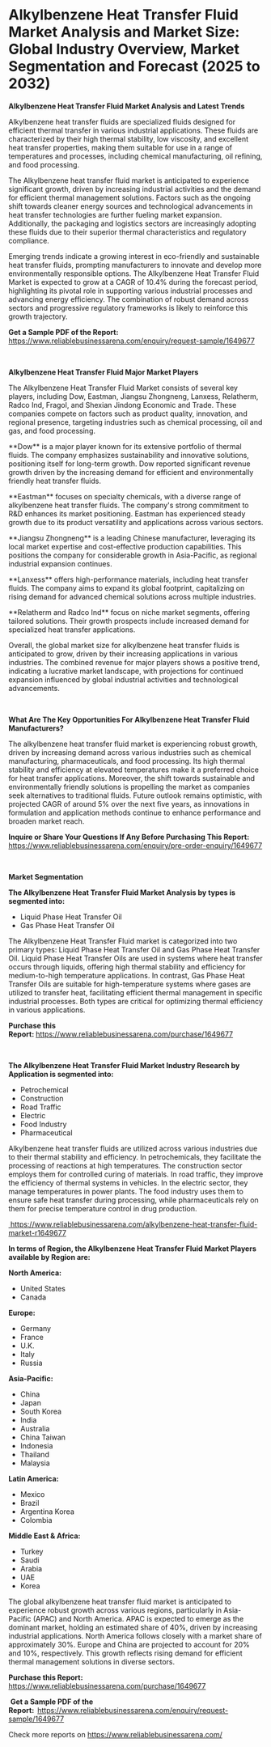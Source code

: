 <p><h1>Alkylbenzene Heat Transfer Fluid Market Analysis and Market Size: Global Industry Overview, Market Segmentation and Forecast (2025 to 2032)</h1></p><p><strong>Alkylbenzene Heat Transfer Fluid Market Analysis and Latest Trends</strong></p>
<p><p>Alkylbenzene heat transfer fluids are specialized fluids designed for efficient thermal transfer in various industrial applications. These fluids are characterized by their high thermal stability, low viscosity, and excellent heat transfer properties, making them suitable for use in a range of temperatures and processes, including chemical manufacturing, oil refining, and food processing.</p><p>The Alkylbenzene heat transfer fluid market is anticipated to experience significant growth, driven by increasing industrial activities and the demand for efficient thermal management solutions. Factors such as the ongoing shift towards cleaner energy sources and technological advancements in heat transfer technologies are further fueling market expansion. Additionally, the packaging and logistics sectors are increasingly adopting these fluids due to their superior thermal characteristics and regulatory compliance.</p><p>Emerging trends indicate a growing interest in eco-friendly and sustainable heat transfer fluids, prompting manufacturers to innovate and develop more environmentally responsible options. The Alkylbenzene Heat Transfer Fluid Market is expected to grow at a CAGR of 10.4% during the forecast period, highlighting its pivotal role in supporting various industrial processes and advancing energy efficiency. The combination of robust demand across sectors and progressive regulatory frameworks is likely to reinforce this growth trajectory.</p></p>
<p><strong>Get a Sample PDF of the Report:&nbsp;</strong> <a href="https://www.reliablebusinessarena.com/enquiry/request-sample/1649677?utm_campaign=2530&utm_medium=2&utm_source=Github&utm_content=ia&utm_term=26032025&utm_id=alkylbenzene-heat-transfer-fluid">https://www.reliablebusinessarena.com/enquiry/request-sample/1649677</a></p>
<p>&nbsp;</p>
<p><strong>Alkylbenzene Heat Transfer Fluid Major Market Players</strong></p>
<p><p>The Alkylbenzene Heat Transfer Fluid Market consists of several key players, including Dow, Eastman, Jiangsu Zhongneng, Lanxess, Relatherm, Radco Ind, Fragol, and Shexian Jindong Economic and Trade. These companies compete on factors such as product quality, innovation, and regional presence, targeting industries such as chemical processing, oil and gas, and food processing.</p><p>**Dow** is a major player known for its extensive portfolio of thermal fluids. The company emphasizes sustainability and innovative solutions, positioning itself for long-term growth. Dow reported significant revenue growth driven by the increasing demand for efficient and environmentally friendly heat transfer fluids.</p><p>**Eastman** focuses on specialty chemicals, with a diverse range of alkylbenzene heat transfer fluids. The company's strong commitment to R&D enhances its market positioning. Eastman has experienced steady growth due to its product versatility and applications across various sectors.</p><p>**Jiangsu Zhongneng** is a leading Chinese manufacturer, leveraging its local market expertise and cost-effective production capabilities. This positions the company for considerable growth in Asia-Pacific, as regional industrial expansion continues. </p><p>**Lanxess** offers high-performance materials, including heat transfer fluids. The company aims to expand its global footprint, capitalizing on rising demand for advanced chemical solutions across multiple industries.</p><p>**Relatherm and Radco Ind** focus on niche market segments, offering tailored solutions. Their growth prospects include increased demand for specialized heat transfer applications.</p><p>Overall, the global market size for alkylbenzene heat transfer fluids is anticipated to grow, driven by their increasing applications in various industries. The combined revenue for major players shows a positive trend, indicating a lucrative market landscape, with projections for continued expansion influenced by global industrial activities and technological advancements.</p></p>
<p>&nbsp;</p>
<p><strong>What Are The Key Opportunities For Alkylbenzene Heat Transfer Fluid Manufacturers?</strong></p>
<p><p>The alkylbenzene heat transfer fluid market is experiencing robust growth, driven by increasing demand across various industries such as chemical manufacturing, pharmaceuticals, and food processing. Its high thermal stability and efficiency at elevated temperatures make it a preferred choice for heat transfer applications. Moreover, the shift towards sustainable and environmentally friendly solutions is propelling the market as companies seek alternatives to traditional fluids. Future outlook remains optimistic, with projected CAGR of around 5% over the next five years, as innovations in formulation and application methods continue to enhance performance and broaden market reach.</p></p>
<p><strong>Inquire or Share Your Questions If Any Before Purchasing This Report:</strong> <a href="https://www.reliablebusinessarena.com/enquiry/pre-order-enquiry/1649677?utm_campaign=2530&utm_medium=2&utm_source=Github&utm_content=ia&utm_term=26032025&utm_id=alkylbenzene-heat-transfer-fluid">https://www.reliablebusinessarena.com/enquiry/pre-order-enquiry/1649677</a></p>
<p>&nbsp;</p>
<p><strong>Market Segmentation</strong></p>
<p><strong>The Alkylbenzene Heat Transfer Fluid Market Analysis by types is segmented into:</strong></p>
<p><ul><li>Liquid Phase Heat Transfer Oil</li><li>Gas Phase Heat Transfer Oil</li></ul></p>
<p><p>The Alkylbenzene Heat Transfer Fluid market is categorized into two primary types: Liquid Phase Heat Transfer Oil and Gas Phase Heat Transfer Oil. Liquid Phase Heat Transfer Oils are used in systems where heat transfer occurs through liquids, offering high thermal stability and efficiency for medium-to-high temperature applications. In contrast, Gas Phase Heat Transfer Oils are suitable for high-temperature systems where gases are utilized to transfer heat, facilitating efficient thermal management in specific industrial processes. Both types are critical for optimizing thermal efficiency in various applications.</p></p>
<p><strong>Purchase this Report:&nbsp;</strong><a href="https://www.reliablebusinessarena.com/purchase/1649677?utm_campaign=2530&utm_medium=2&utm_source=Github&utm_content=ia&utm_term=26032025&utm_id=alkylbenzene-heat-transfer-fluid">https://www.reliablebusinessarena.com/purchase/1649677</a></p>
<p>&nbsp;</p>
<p><strong>The Alkylbenzene Heat Transfer Fluid Market Industry Research by Application is segmented into:</strong></p>
<p><ul><li>Petrochemical</li><li>Construction</li><li>Road Traffic</li><li>Electric</li><li>Food Industry</li><li>Pharmaceutical</li></ul></p>
<p><p>Alkylbenzene heat transfer fluids are utilized across various industries due to their thermal stability and efficiency. In petrochemicals, they facilitate the processing of reactions at high temperatures. The construction sector employs them for controlled curing of materials. In road traffic, they improve the efficiency of thermal systems in vehicles. In the electric sector, they manage temperatures in power plants. The food industry uses them to ensure safe heat transfer during processing, while pharmaceuticals rely on them for precise temperature control in drug production.</p></p>
<p><a href="https://www.reliablebusinessarena.com/alkylbenzene-heat-transfer-fluid-market-r1649677?utm_campaign=2530&utm_medium=2&utm_source=Github&utm_content=ia&utm_term=26032025&utm_id=alkylbenzene-heat-transfer-fluid">&nbsp;https://www.reliablebusinessarena.com/alkylbenzene-heat-transfer-fluid-market-r1649677</a></p>
<p><strong>In terms of Region, the Alkylbenzene Heat Transfer Fluid Market Players available by Region are:</strong></p>
<p>
    <p> <strong> North America: </strong>
        <ul>
            <li>United States</li>
            <li>Canada</li>
        </ul>
        </p> 
    <p> <strong> Europe: </strong>
        <ul>
            <li>Germany</li>
            <li>France</li>
            <li>U.K.</li>
            <li>Italy</li>
            <li>Russia</li>
        </ul>
        </p> 
    <p> <strong> Asia-Pacific: </strong>
        <ul>
            <li>China</li>
            <li>Japan</li>
            <li>South Korea</li>
            <li>India</li>
            <li>Australia</li>
            <li>China Taiwan</li>
            <li>Indonesia</li>
            <li>Thailand</li>
            <li>Malaysia</li>
        </ul>
        </p> 
    <p> <strong> Latin America: </strong>
        <ul>
            <li>Mexico</li>
            <li>Brazil</li>
            <li>Argentina Korea</li>
            <li>Colombia</li>
        </ul>
        </p> 
    <p> <strong> Middle East & Africa: </strong>
        <ul>
            <li>Turkey</li>
            <li>Saudi</li>
            <li>Arabia</li>
            <li>UAE</li>
            <li>Korea</li>
        </ul>
    </p>
    </p>
<p><p>The global alkylbenzene heat transfer fluid market is anticipated to experience robust growth across various regions, particularly in Asia-Pacific (APAC) and North America. APAC is expected to emerge as the dominant market, holding an estimated share of 40%, driven by increasing industrial applications. North America follows closely with a market share of approximately 30%. Europe and China are projected to account for 20% and 10%, respectively. This growth reflects rising demand for efficient thermal management solutions in diverse sectors.</p></p>
<p><strong>Purchase this Report: </strong><a href="https://www.reliablebusinessarena.com/purchase/1649677?utm_campaign=2530&utm_medium=2&utm_source=Github&utm_content=ia&utm_term=26032025&utm_id=alkylbenzene-heat-transfer-fluid">https://www.reliablebusinessarena.com/purchase/1649677</a></p>
<p>&nbsp;<strong>Get a Sample PDF of the Report:&nbsp;&nbsp;</strong><a href="https://www.reliablebusinessarena.com/enquiry/request-sample/1649677?utm_campaign=2530&utm_medium=2&utm_source=Github&utm_content=ia&utm_term=26032025&utm_id=alkylbenzene-heat-transfer-fluid">https://www.reliablebusinessarena.com/enquiry/request-sample/1649677</a></p>
<p><strong></strong></p>
<p>Check more reports on <a href="https://www.reliablebusinessarena.com/?utm_campaign=2530&utm_medium=2&utm_source=Github&utm_content=ia&utm_term=26032025&utm_id=alkylbenzene-heat-transfer-fluid">https://www.reliablebusinessarena.com/</a></p>